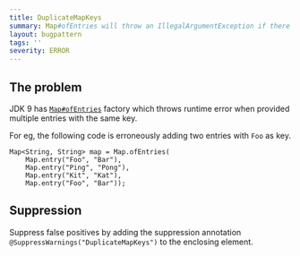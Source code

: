 ```yaml
---
title: DuplicateMapKeys
summary: Map#ofEntries will throw an IllegalArgumentException if there are any duplicate keys
layout: bugpattern
tags: ''
severity: ERROR
---
```


<!--
*** AUTO-GENERATED, DO NOT MODIFY ***
To make changes, edit the @BugPattern annotation or the explanation in docs/bugpattern.
-->


## The problem
JDK 9 has
[`Map#ofEntries`](https://docs.oracle.com/javase/9/docs/api/java/util/Map.html#ofEntries-java.util.Map.Entry...-)
factory which throws runtime error when provided multiple entries with the same
key.

For eg, the following code is erroneously adding two entries with `Foo` as key.

```
Map<String, String> map = Map.ofEntries(
    Map.entry("Foo", "Bar"),
    Map.entry("Ping", "Pong"),
    Map.entry("Kit", "Kat"),
    Map.entry("Foo", "Bar"));
```

## Suppression
Suppress false positives by adding the suppression annotation `@SuppressWarnings("DuplicateMapKeys")` to the enclosing element.

